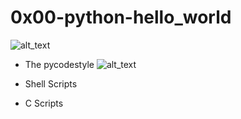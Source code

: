 # 0x00-python-hello_world
![alt_text](https://s3.amazonaws.com/intranet-projects-files/holbertonschool-higher-level_programming+/231/48a9fdbd67c84a328a9df9ec8d93b9ac2458ac37721d7d53e51a27fb2bdc5263.jpg)

* The pycodestyle
![alt_text](https://s3.amazonaws.com/intranet-projects-files/holbertonschool-higher-level_programming+/231/Flyingcircus_2.jpg)

* Shell Scripts
* C Scripts
